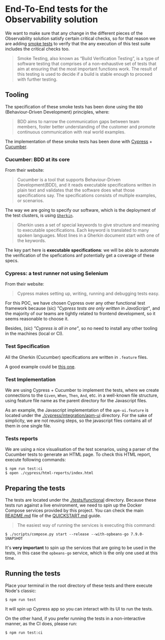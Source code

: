 # End-To-End tests for the Observability solution

We want to make sure that any change in the different pieces of the Observability solution satisfy certain critical checks,
so for that reason we are adding [smoke tests](http://softwaretestingfundamentals.com/smoke-testing/) to verify that the any execution of this test suite includes the critical checks too.

>Smoke Testing, also known as “Build Verification Testing”, is a type of software testing that comprises of a non-exhaustive set of tests that aim at ensuring that the most important functions work. The result of this testing is used to decide if a build is stable enough to proceed with further testing.

## Tooling

The specification of these smoke tests has been done using the `BDD` (Behaviour-Driven Development) principles, where:

>BDD aims to narrow the communication gaps between team members, foster better understanding of the customer and promote continuous communication with real world examples.

The implementation of these smoke tests has been done with [Cypress](https://www.cypress.io/) + [Cucumber](https://cucumber.io/).

### Cucumber: BDD at its core

From their website:

>Cucumber is a tool that supports Behaviour-Driven Development(BDD), and it reads executable specifications written in plain text and validates that the software does what those specifications say. The specifications consists of multiple examples, or scenarios.

The way we are going to specify our software, which is the deployment of the test clusters, is using [`Gherkin`](https://cucumber.io/docs/gherkin/reference/).

>Gherkin uses a set of special keywords to give structure and meaning to executable specifications. Each keyword is translated to many spoken languages. Most lines in a Gherkin document start with one of the keywords.

The key part here is **executable specifications**: we will be able to automate the verification of the spefications anf potentially get a coverage of these specs.

### Cypress: a test runner not using Selenium

From their website:

>Cypress makes setting up, writing, running and debugging tests easy.

For this POC, we have chosen Cypress over any other functional test framework because (sic) _"Cypress tests are only written in JavaScript"_, and the majority of our teams are tightly related to frontend development, so it seems reasonable to choose it.

Besides, (sic) _"Cypress is all in one"_, so no need to install any other tooling in the machines (local or CI).

### Test Specification

All the Gherkin (Cucumber) specifications are written in `.feature` files.

A good example could be [this one](./cypress/integration/apm-ui.feature).

### Test Implementation

We are using Cypress + Cucumber to implement the tests, where we create connections to the `Given`, `When`, `Then`, `And`, etc. in a well-known file structure, using feature file name as the parent directory for the Javascript files.

As an example, the Javascript implementation of the `apm-ui.feature` is located under the [./cypress/integration/apm-ui](./cypress/integration/apm-ui) directory. For the sake of simplicity, we are not reusing steps, so the javascript files contains all of them in one single file.

### Tests reports

We are using a nice visualisation of the test scenarios, using a parser of the Cucumber tests to generate an HTML page. To check this HTML report, execute following commands:

```shell
$ npm run test:ci
$ open ./cypress/html-reports/index.html
```

## Preparing the tests

The tests are located under the [./tests/functional](./tests/functional) directory. Because these tests run against a live environment, we need to spin up the Docker Compose services provided by this project. You can check the main [README.md](../../README.md) file of the [QUICKSTART.md](../../QUICKSTART.md) guide.

>The easiest way of running the services is executing this command:

```shell
$ ./scripts/compose.py start --release --with-opbeans-go 7.9.0-SNAPSHOT
```

It's **very important** to spin up the services that are going to be used in the tests, in this case the `opbeans-go` service, which is the only one used at this time.

## Running the tests

Place your terminal in the root directory of these tests and there execute Node's classic:

```shell
$ npm run test
```

It will spin up Cypress app so you can interact with its UI to run the tests.

On the other hand, if you prefer running the tests in a non-interactive manner, as the CI does, please run:

```shell
$ npm run test:ci
```
